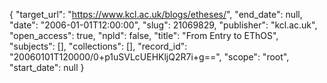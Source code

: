 {
  "target_url": "https://www.kcl.ac.uk/blogs/etheses/", 
  "end_date": null, 
  "date": "2006-01-01T12:00:00", 
  "slug": 21069829, 
  "publisher": "kcl.ac.uk", 
  "open_access": true, 
  "npld": false, 
  "title": "From Entry to EThOS", 
  "subjects": [], 
  "collections": [], 
  "record_id": "20060101T120000/0+p1uSVLcUEHKljQ2R7i+g==", 
  "scope": "root", 
  "start_date": null
}


